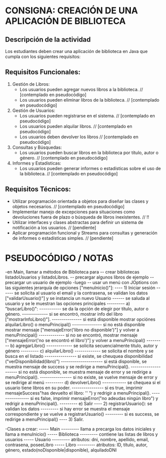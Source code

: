 # CONSIGNA: CREACIÓN DE UNA APLICACIÓN DE BIBLIOTECA

## Descripción de la actividad

Los estudiantes deben crear una aplicación de biblioteca en Java que cumpla con los siguientes requisitos:

## Requisitos Funcionales:
1. Gestión de Libros:
   - Los usuarios pueden agregar nuevos libros a la biblioteca. // [contemplado en pseudocódigo]
   - Los usuarios pueden eliminar libros de la biblioteca. // [contemplado en pseudocódigo]
2. Gestión de Usuarios:
   - Los usuarios pueden registrarse en el sistema. // [contemplado en pseudocódigo]
   - Los usuarios pueden alquilar libros. // [contemplado en pseudocódigo]
   - Los usuarios deben devolver los libros // [contemplado en pseudocódigo]
4. Consultas y Búsquedas:
   - Los usuarios pueden buscar libros en la biblioteca por título, autor o género. // [contemplado en pseudocódigo]
5. Informes y Estadísticas:
   - Los usuarios pueden generar informes o estadísticas sobre el uso de la biblioteca. // [contemplado en pseudocódigo]

## Requisitos Técnicos:
- Utilizar programación orientada a objetos para diseñar las clases y objetos necesarios. // [contemplado en pseudocódigo]
- Implementar manejo de excepciones para situaciones como devoluciones fuera de plazo o búsqueda de libros inexistentes. // !!
- Utilizar interfaces y clases abstractas para definir un sistema de notificación a los usuarios. // [pendiente]
- Aplicar programación funcional y Streams para consultas y generación de informes o estadísticas simples. // [pendiente]





# PSEUDOCÓDIGO / NOTAS
-en Main, llamar a métodos de Biblioteca para 
-- crear bibliotecas listadoUsuarios y listadoLibros. 
-- precargar algunos libros de ejemplo
-- precargar un usuario de ejemplo
-luego
-- usar un menú con JOptions con las siguientes jerarquía de opciones ["menuInicio()"]:
---- 1) Iniciar sesión
------ se solicita al usuario el email y la contrasena, se validan los datos ["validarUsuario()"] y se instancia un nuevo Usuario
------ se saluda al usuario y se le muestran las opciones principales
--------- a) "buscarLibro()": 
----------- se da la opción de elegir por título, autor o género. 
------------- si se encontró, mostrar info del libro ["mostrarInfoLibro()"].
--------------- si está disponible mostrar opciónes alquilarLibro() o menuPrincipal()
--------------- si no está disponible mostrar mensaje ["mensajeError('libro no disponible')"] y volver a menuPrincipal()
------------- si no se encontró, mostrar mensaje ["mensajeError('no se encontró el libro')"] y volver a menuPrincipal()
--------- b) agregarLibro()
------------- se solicita secuencialmente titulo, autor y género
--------- c) alquilarLibro()
------------- se solicita el nombre y se busca en el listado
---------------- si existe, se cheuquea disponibilidad ("verDisponibilidad(libro)")
--------------------- si está disponible, se muestra mensaje de success y se redirige a menuPrincipal().
--------------------- si no está disponible, se muestra mensaje de error y se redirige a menuPrincipal().
---------------- si no existe, se vuelve mensaje de error y se redirige al menú
--------- d) devolverLibro()
------------ se chequea si el usuario tiene libros en su poder.
---------------- si es true, imprimir mensajeSuccess"has devuelto el libro: '' ") y redrigir a menuPrincipal().
---------------- si es false, imprimir mensajeError("no adeudas ningún libro") y redrigir a menuPrincipal().
--------- e) Salir
---- 2) registrarUsuario(): se validan los datos 
--------- si hay error se muestra el mensaje correspondiente y se vuelve a registrarUsuario() 
--------- si es success, se redirige a menuPrincipal()
---- 3) Salir.


-Clases a crear: 
----- Main
--------- llama a precarga los datos iniciales y llama a menuInicio()
----- Biblioteca
--------- contiene las listas de libros y usuarios
----- Usuario
--------- atributos: dni, nombre, apellido, email, contrasena, poseeLibro
----- Libro
--------- atributos: ID, título, autor, género, estado(noDisponible|disponible), alquiladoDNI